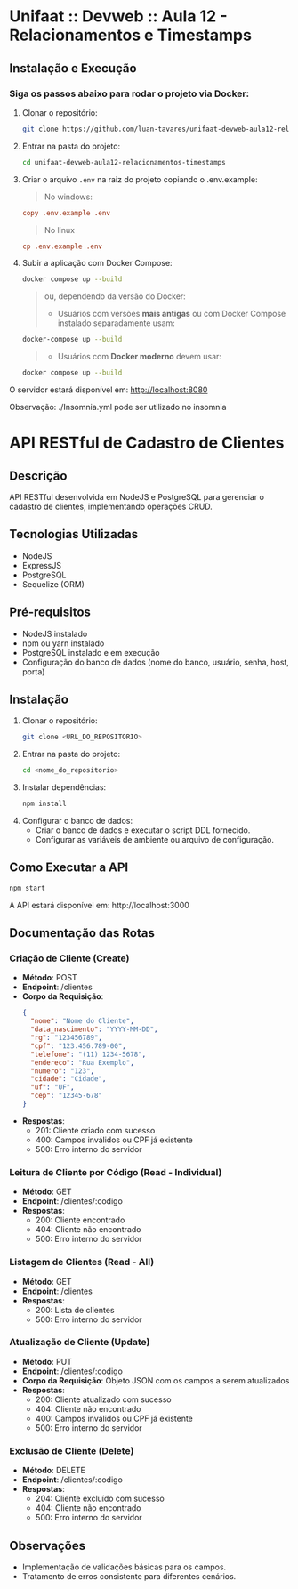 # Unifaat :: Devweb :: Aula 12 - Relacionamentos e Timestamps

## Instalação e Execução

### Siga os passos abaixo para rodar o projeto via Docker:

1. Clonar o repositório:

   ```sh
   git clone https://github.com/luan-tavares/unifaat-devweb-aula12-relacionamentos-timestamps
   ```

2. Entrar na pasta do projeto:

   ```sh
   cd unifaat-devweb-aula12-relacionamentos-timestamps
   ```

3. Criar o arquivo `.env` na raiz do projeto copiando o .env.example:

   > No windows:

   ```ini
   copy .env.example .env
   ```

   > No linux

   ```ini
   cp .env.example .env
   ```


4. Subir a aplicação com Docker Compose:

   ```sh
   docker compose up --build
   ```

   > ou, dependendo da versão do Docker:
   >
   > - Usuários com versões **mais antigas** ou com Docker Compose instalado separadamente usam:

   ```sh
   docker-compose up --build
   ```

   > - Usuários com **Docker moderno** devem usar:

   ```sh
   docker compose up --build
   ```

O servidor estará disponível em: [http://localhost:8080](http://localhost:8080)

Observação: ./Insomnia.yml pode ser utilizado no insomnia

# API RESTful de Cadastro de Clientes

## Descrição
API RESTful desenvolvida em NodeJS e PostgreSQL para gerenciar o cadastro de clientes, implementando operações CRUD.

## Tecnologias Utilizadas
- NodeJS
- ExpressJS
- PostgreSQL
- Sequelize (ORM)

## Pré-requisitos
- NodeJS instalado
- npm ou yarn instalado
- PostgreSQL instalado e em execução
- Configuração do banco de dados (nome do banco, usuário, senha, host, porta)

## Instalação
1. Clonar o repositório:
   ```sh
   git clone <URL_DO_REPOSITORIO>
   ```
2. Entrar na pasta do projeto:
   ```sh
   cd <nome_do_repositorio>
   ```
3. Instalar dependências:
   ```sh
   npm install
   ```
4. Configurar o banco de dados:
   - Criar o banco de dados e executar o script DDL fornecido.
   - Configurar as variáveis de ambiente ou arquivo de configuração.

## Como Executar a API
```sh
npm start
```
A API estará disponível em: http://localhost:3000

## Documentação das Rotas

### Criação de Cliente (Create)
- **Método**: POST
- **Endpoint**: /clientes
- **Corpo da Requisição**:
  ```json
  {
    "nome": "Nome do Cliente",
    "data_nascimento": "YYYY-MM-DD",
    "rg": "123456789",
    "cpf": "123.456.789-00",
    "telefone": "(11) 1234-5678",
    "endereco": "Rua Exemplo",
    "numero": "123",
    "cidade": "Cidade",
    "uf": "UF",
    "cep": "12345-678"
  }
  ```
- **Respostas**:
  - 201: Cliente criado com sucesso
  - 400: Campos inválidos ou CPF já existente
  - 500: Erro interno do servidor

### Leitura de Cliente por Código (Read - Individual)
- **Método**: GET
- **Endpoint**: /clientes/:codigo
- **Respostas**:
  - 200: Cliente encontrado
  - 404: Cliente não encontrado
  - 500: Erro interno do servidor

### Listagem de Clientes (Read - All)
- **Método**: GET
- **Endpoint**: /clientes
- **Respostas**:
  - 200: Lista de clientes
  - 500: Erro interno do servidor

### Atualização de Cliente (Update)
- **Método**: PUT
- **Endpoint**: /clientes/:codigo
- **Corpo da Requisição**: Objeto JSON com os campos a serem atualizados
- **Respostas**:
  - 200: Cliente atualizado com sucesso
  - 404: Cliente não encontrado
  - 400: Campos inválidos ou CPF já existente
  - 500: Erro interno do servidor

### Exclusão de Cliente (Delete)
- **Método**: DELETE
- **Endpoint**: /clientes/:codigo
- **Respostas**:
  - 204: Cliente excluído com sucesso
  - 404: Cliente não encontrado
  - 500: Erro interno do servidor

## Observações
- Implementação de validações básicas para os campos.
- Tratamento de erros consistente para diferentes cenários.